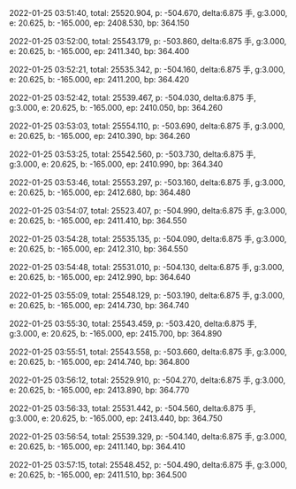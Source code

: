 2022-01-25 03:51:40, total: 25520.904, p: -504.670, delta:6.875 手, g:3.000, e: 20.625, b: -165.000, ep: 2408.530, bp: 364.150

2022-01-25 03:52:00, total: 25543.179, p: -503.860, delta:6.875 手, g:3.000, e: 20.625, b: -165.000, ep: 2411.340, bp: 364.400

2022-01-25 03:52:21, total: 25535.342, p: -504.160, delta:6.875 手, g:3.000, e: 20.625, b: -165.000, ep: 2411.200, bp: 364.420

2022-01-25 03:52:42, total: 25539.467, p: -504.030, delta:6.875 手, g:3.000, e: 20.625, b: -165.000, ep: 2410.050, bp: 364.260

2022-01-25 03:53:03, total: 25554.110, p: -503.690, delta:6.875 手, g:3.000, e: 20.625, b: -165.000, ep: 2410.390, bp: 364.260

2022-01-25 03:53:25, total: 25542.560, p: -503.730, delta:6.875 手, g:3.000, e: 20.625, b: -165.000, ep: 2410.990, bp: 364.340

2022-01-25 03:53:46, total: 25553.297, p: -503.160, delta:6.875 手, g:3.000, e: 20.625, b: -165.000, ep: 2412.680, bp: 364.480

2022-01-25 03:54:07, total: 25523.407, p: -504.990, delta:6.875 手, g:3.000, e: 20.625, b: -165.000, ep: 2411.410, bp: 364.550

2022-01-25 03:54:28, total: 25535.135, p: -504.090, delta:6.875 手, g:3.000, e: 20.625, b: -165.000, ep: 2412.310, bp: 364.550

2022-01-25 03:54:48, total: 25531.010, p: -504.130, delta:6.875 手, g:3.000, e: 20.625, b: -165.000, ep: 2412.990, bp: 364.640

2022-01-25 03:55:09, total: 25548.129, p: -503.190, delta:6.875 手, g:3.000, e: 20.625, b: -165.000, ep: 2414.730, bp: 364.740

2022-01-25 03:55:30, total: 25543.459, p: -503.420, delta:6.875 手, g:3.000, e: 20.625, b: -165.000, ep: 2415.700, bp: 364.890

2022-01-25 03:55:51, total: 25543.558, p: -503.660, delta:6.875 手, g:3.000, e: 20.625, b: -165.000, ep: 2414.740, bp: 364.800

2022-01-25 03:56:12, total: 25529.910, p: -504.270, delta:6.875 手, g:3.000, e: 20.625, b: -165.000, ep: 2413.890, bp: 364.770

2022-01-25 03:56:33, total: 25531.442, p: -504.560, delta:6.875 手, g:3.000, e: 20.625, b: -165.000, ep: 2413.440, bp: 364.750

2022-01-25 03:56:54, total: 25539.329, p: -504.140, delta:6.875 手, g:3.000, e: 20.625, b: -165.000, ep: 2411.140, bp: 364.410

2022-01-25 03:57:15, total: 25548.452, p: -504.490, delta:6.875 手, g:3.000, e: 20.625, b: -165.000, ep: 2411.510, bp: 364.500